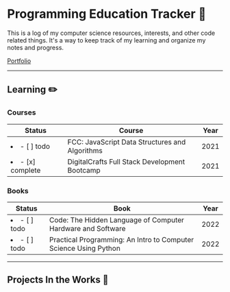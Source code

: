 # Programming Education Tracker :open_file_folder:

This is a log of my computer science resources, interests, and other code related things. It's a way to keep track of my learning and organize my notes and progress.

[Portfolio](https://tatienmiller.com/)

---

## Learning :pencil2:

### Courses

| Status                  | Course                                         | Year |
| ----------------------- | ---------------------------------------------- | ---- |
| <li>- [ ] todo</li>     | FCC: JavaScript Data Structures and Algorithms | 2021 |
| <li>- [x] complete</li> | DigitalCrafts Full Stack Development Bootcamp  | 2021 |

### Books

| Status              | Book                                                             | Year |
| ------------------- | ---------------------------------------------------------------- | ---- |
| <li>- [ ] todo</li> | Code: The Hidden Language of Computer Hardware and Software      | 2022 |
| <li>- [ ] todo</li> | Practical Programming: An Intro to Computer Science Using Python | 2022 |

---

## Projects In the Works :construction:
